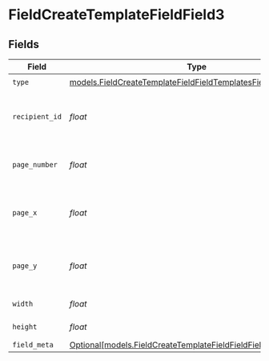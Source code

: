 # FieldCreateTemplateFieldField3


## Fields

| Field                                                                                                                                  | Type                                                                                                                                   | Required                                                                                                                               | Description                                                                                                                            |
| -------------------------------------------------------------------------------------------------------------------------------------- | -------------------------------------------------------------------------------------------------------------------------------------- | -------------------------------------------------------------------------------------------------------------------------------------- | -------------------------------------------------------------------------------------------------------------------------------------- |
| `type`                                                                                                                                 | [models.FieldCreateTemplateFieldFieldTemplatesFieldsRequestType](../models/fieldcreatetemplatefieldfieldtemplatesfieldsrequesttype.md) | :heavy_check_mark:                                                                                                                     | N/A                                                                                                                                    |
| `recipient_id`                                                                                                                         | *float*                                                                                                                                | :heavy_check_mark:                                                                                                                     | The ID of the recipient to create the field for.                                                                                       |
| `page_number`                                                                                                                          | *float*                                                                                                                                | :heavy_check_mark:                                                                                                                     | The page number the field will be on.                                                                                                  |
| `page_x`                                                                                                                               | *float*                                                                                                                                | :heavy_check_mark:                                                                                                                     | The X coordinate of where the field will be placed.                                                                                    |
| `page_y`                                                                                                                               | *float*                                                                                                                                | :heavy_check_mark:                                                                                                                     | The Y coordinate of where the field will be placed.                                                                                    |
| `width`                                                                                                                                | *float*                                                                                                                                | :heavy_check_mark:                                                                                                                     | The width of the field.                                                                                                                |
| `height`                                                                                                                               | *float*                                                                                                                                | :heavy_check_mark:                                                                                                                     | The height of the field.                                                                                                               |
| `field_meta`                                                                                                                           | [Optional[models.FieldCreateTemplateFieldFieldFieldMeta]](../models/fieldcreatetemplatefieldfieldfieldmeta.md)                         | :heavy_minus_sign:                                                                                                                     | N/A                                                                                                                                    |
